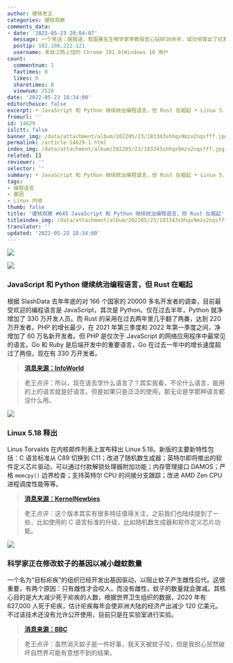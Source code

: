 ```yaml
---
author: 硬核老王
categories: 硬核观察
comments_data:
- date: '2022-05-23 20:04:07'
  message: 一个笑话：据报道，我国著名生物学家李教授苦心钻研30余年，成功培育出了抗寒蚊子。据李教授介绍：这种抗寒蚊子的培育，填补了我国冬天没有蚊子的空白。目前，李教授已被警方成功击毙。
  postip: 182.108.222.121
  username: 来自江西上饶的 Chrome 101.0|Windows 10 用户
count:
  commentnum: 1
  favtimes: 0
  likes: 0
  sharetimes: 0
  viewnum: 2510
date: '2022-05-23 18:34:00'
editorchoice: false
excerpt: • JavaScript 和 Python 继续统治编程语言，但 Rust 在崛起 • Linux 5.18 释出 • 科学家正在修改蚊子的基因以减小雌蚊数量
fromurl: ''
id: 14629
islctt: false
banner_img: /data/attachment/album/202205/23/183343shhqx9mzv2nqsfff.jpg
permalink: /article-14629-1.html
index_img: /data/attachment/album/202205/23/183343shhqx9mzv2nqsfff.jpg
related: []
reviewer: ''
selector: ''
summary: • JavaScript 和 Python 继续统治编程语言，但 Rust 在崛起 • Linux 5.18 释出 • 科学家正在修改蚊子的基因以减小雌蚊数量
tags:
- 编程语言
- 基因
- Linux 内核
thumb: false
title: '硬核观察 #645 JavaScript 和 Python 继续统治编程语言，但 Rust 在崛起'
titleindex_img: /data/attachment/album/202205/23/183343shhqx9mzv2nqsfff.jpg
translator: ''
updated: '2022-05-23 18:34:00'
---
```


![](/data/attachment/album/202205/23/183343shhqx9mzv2nqsfff.jpg)


![](/data/attachment/album/202205/23/183353xtqzs1qvubkvusrq.jpg)


### JavaScript 和 Python 继续统治编程语言，但 Rust 在崛起


根据 SlashData 去年年底的对 166 个国家的 20000 多名开发者的调查，目前最受欢迎的编程语言是 JavaScript，其次是 Python。仅在过去半年，Python 就净增加了 330 万开发人员。而 Rust 的采用在过去两年里几乎翻了两番，达到 220 万开发者。PHP 的增长最少，在 2021 年第三季度和 2022 年第一季度之间，净增加了 60 万名新开发者。但 PHP 是仅次于 JavaScript 的网络应用程序中最常见的语言。Go 和 Ruby 是后端开发中的重要语言，Go 在过去一年中的增长速度超过了两倍，现在有 330 万开发者。



> 
> **[消息来源：InfoWorld](https://www.infoworld.com/article/3661248/developer-survey-javascript-and-python-reign-but-rust-is-rising.html)**
> 
> 
> 



> 
> 老王点评：所以，现在该去学什么语言了？其实我看，不论什么语言，能用的上的语言就是好语言。但是如果只是泛泛的使用，那无论是学那种语言都没什么用。
> 
> 
> 


![](/data/attachment/album/202205/23/183406cmy45vlzjqljj9qd.jpg)


### Linux 5.18 释出


Linus Torvalds 在内核邮件列表上宣布释出 Linux 5.18。新版的主要新特性包括：C 语言标准从 C89 切换到 C11；改进了随机数生成器；英特尔即将推出的软件定义芯片驱动，可以通过付款解锁处理器附加功能；内存管理接口 DAMOS；严格 `memcpy()` 边界检查；支持英特尔 CPU 的间接分支跟踪；改进 AMD Zen CPU 进程调度性能等等。



> 
> **[消息来源：KernelNewbies](https://kernelnewbies.org/Linux_5.18)**
> 
> 
> 



> 
> 老王点评：这个版本其实有很多特征值得关注，之前我们也陆续提到了一些，比如使用的 C 语言标准的升级，比如随机数生成器和软件定义芯片功能。
> 
> 
> 


![](/data/attachment/album/202205/23/183421s015hh4q001q55e3.jpg)


### 科学家正在修改蚊子的基因以减小雌蚊数量


一个名为“目标疟疾”的组织已经开发出基因驱动，以阻止蚊子产生雌性后代。这很重要，有两个原因：只有雌性才会咬人，而没有雌性，蚊子的数量就会骤减。其核心目的是大大减少死于疟疾的人数，根据世界卫生组织的数据，2020 年有 627,000 人死于疟疾，估计疟疾每年会使非洲大陆的经济产出减少 120 亿美元。不过该技术还没有允许公开使用，目前只是在实验室进行实验。



> 
> **[消息来源：BBC](https://www.bbc.com/news/business-61505102)**
> 
> 
> 



> 
> 老王点评：虽然消灭蚊子是一件好事，我天天被蚊子咬，但是我担心贸然破坏自然界可能有意想不到的结果。
> 
> 
>